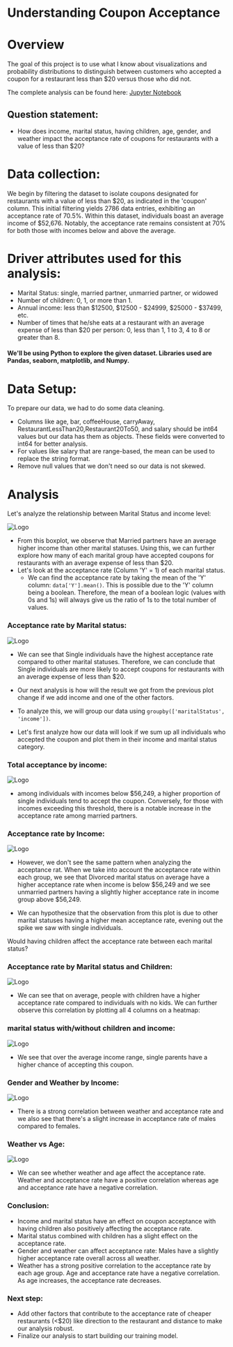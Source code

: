 
# Understanding Coupon Acceptance

# Overview

The goal of this project is to use what I know about visualizations and probability distributions to distinguish between customers who accepted a coupon for a restaurant less than $20 versus those who did not.

The complete analysis can be found here: [Jupyter Notebook](https://github.com/Ziggy-Z/Coupon-Acceptance/blob/main/notebook/prompt.ipynb)
## Question statement:
* How does income, marital status, having children, age, gender, and weather impact the acceptance rate of coupons for restaurants with a value of less than $20?

# Data collection:
We begin by filtering the dataset to isolate coupons designated for restaurants with a value of less than $20, as indicated in the 'coupon' column. This initial filtering yields 2786 data entries, exhibiting an acceptance rate of 70.5%. Within this dataset, individuals boast an average income of $52,676. Notably, the acceptance rate remains consistent at 70% for both those with incomes below and above the average.

# Driver attributes used for this analysis:
* Marital Status: single, married partner, unmarried partner, or widowed
* Number of children: 0, 1, or more than 1.
* Annual income: less than $12500, $12500 - $24999, $25000 - $37499, etc.
* Number of times that he/she eats at a restaurant with an average expense of less than $20 per person: 0, less than 1, 1 to 3, 4 to 8 or greater than 8.
#### We'll be using Python to explore the given dataset. Libraries used are Pandas, seaborn, matplotlib, and Numpy.
# Data Setup:
To prepare our data, we had to do some data cleaning.
* Columns like age, bar, coffeeHouse, carryAway, RestaurantLessThan20,Restaurant20To50, and salary should be int64 values but our data has them as objects. These fields were converted to int64 for better analysis.
* For values like salary that are range-based, the mean can be used to replace the string format.
* Remove null values that we don't need so our data is not skewed.

# Analysis
 Let's analyze the relationship between Marital Status and income level:
 
![Logo](https://github.com/Ziggy-Z/Coupon-Acceptance/blob/main/images/boxplot.png)
* From this boxplot, we observe that Married partners have an average higher income than other marital statuses. Using this, we can further explore how many of each marital group have accepted coupons for restaurants with an average expense of less than $20.
* Let's look at the acceptance rate (Column 'Y' = 1) of each marital status.
    - We can find the acceptance rate by taking the mean of the 'Y' column: `data['Y'].mean()`. This is     possible due to the 'Y' column being a boolean. Therefore, the mean of a boolean logic (values with 0s and 1s) will always give us the ratio of 1s to the total number of values.
### Acceptance rate by Marital status:

![Logo](https://github.com/Ziggy-Z/Coupon-Acceptance/blob/main/images/maritalAcceptance.png)
* We can see that Single individuals have the highest acceptance rate compared to other marital statuses. Therefore, we can conclude that Single individuals are more likely to accept coupons for restaurants with an average expense of less than $20.

* Our next analysis is how will the result we got from the previous plot change if we add income and one of the other factors.
* To analyze this, we will group our data using `groupby(['maritalStatus', 'income'])`.
* Let's first analyze how our data will look if we sum up all individuals who accepted the coupon and plot them in their income and marital status category.
### Total acceptance by income:

![Logo](https://github.com/Ziggy-Z/Coupon-Acceptance/blob/main/images/totalAcc.png)
* among individuals with incomes below $56,249, a higher proportion of single individuals tend to accept the coupon. Conversely, for those with incomes exceeding this threshold, there is a notable increase in the acceptance rate among married partners.

### Acceptance rate by Income:

![Logo](https://github.com/Ziggy-Z/Coupon-Acceptance/blob/main/images/incomeVacc.png)

* However, we don't see the same pattern when analyzing the acceptance rat. When we take into account the acceptance rate within each group, we see that Divorced marital status on average have a higher acceptance rate when income is below $56,249 and we see unmarried partners having a slightly higher acceptance rate in income group above $56,249.

* We can hypothesize that the observation from this plot is due to other marital statuses having a higher mean acceptance rate, evening out the spike we saw with single individuals.

Would having children affect the acceptance rate between each marital status?

### Acceptance rate by Marital status and Children:
![Logo](https://github.com/Ziggy-Z/Coupon-Acceptance/blob/main/images/maritalAccBych.png)

* We can see that on average, people with children have a higher acceptance rate compared to individuals with no kids.
We can further observe this correlation by plotting all 4 columns on a heatmap:
### marital status with/without children and income:
![Logo](https://github.com/Ziggy-Z/Coupon-Acceptance/blob/main/images/heatmap.png)
* We see that over the average income range, single parents have a higher chance of accepting this coupon.

### Gender and Weather by Income:
![Logo](https://github.com/Ziggy-Z/Coupon-Acceptance/blob/main/images/Genheatmap.png)
* There is a strong correlation between weather and acceptance rate and we also see that there's a slight increase in acceptance rate of males compared to females.
### Weather vs Age:
![Logo](https://github.com/Ziggy-Z/Coupon-Acceptance/blob/main/images/Weatheatmap.png)
* We can see whether weather and age affect the acceptance rate. Weather and acceptance rate have a positive correlation whereas age and acceptance rate have a negative correlation.

### Conclusion:
 - Income and marital status have an effect on coupon acceptance with having children also positively affecting the acceptance rate. 
 - Marital status combined with children has a slight effect on the acceptance rate.
 - Gender and weather can affect acceptance rate: Males have a slightly higher acceptance rate overall across all weather.
 - Weather has a strong positive correlation to the acceptance rate by each age group. Age and acceptance rate have a negative correlation. As age increases, the acceptance rate decreases.

### Next step:
 - Add other factors that contribute to the acceptance rate of cheaper restaurants (<$20) like direction to the restaurant and distance to make our analysis robust.
 - Finalize our analysis to start building our training model.
